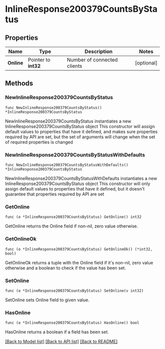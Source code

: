 # InlineResponse200379CountsByStatus

## Properties

Name | Type | Description | Notes
------------ | ------------- | ------------- | -------------
**Online** | Pointer to **int32** | Number of connected clients | [optional] 

## Methods

### NewInlineResponse200379CountsByStatus

`func NewInlineResponse200379CountsByStatus() *InlineResponse200379CountsByStatus`

NewInlineResponse200379CountsByStatus instantiates a new InlineResponse200379CountsByStatus object
This constructor will assign default values to properties that have it defined,
and makes sure properties required by API are set, but the set of arguments
will change when the set of required properties is changed

### NewInlineResponse200379CountsByStatusWithDefaults

`func NewInlineResponse200379CountsByStatusWithDefaults() *InlineResponse200379CountsByStatus`

NewInlineResponse200379CountsByStatusWithDefaults instantiates a new InlineResponse200379CountsByStatus object
This constructor will only assign default values to properties that have it defined,
but it doesn't guarantee that properties required by API are set

### GetOnline

`func (o *InlineResponse200379CountsByStatus) GetOnline() int32`

GetOnline returns the Online field if non-nil, zero value otherwise.

### GetOnlineOk

`func (o *InlineResponse200379CountsByStatus) GetOnlineOk() (*int32, bool)`

GetOnlineOk returns a tuple with the Online field if it's non-nil, zero value otherwise
and a boolean to check if the value has been set.

### SetOnline

`func (o *InlineResponse200379CountsByStatus) SetOnline(v int32)`

SetOnline sets Online field to given value.

### HasOnline

`func (o *InlineResponse200379CountsByStatus) HasOnline() bool`

HasOnline returns a boolean if a field has been set.


[[Back to Model list]](../README.md#documentation-for-models) [[Back to API list]](../README.md#documentation-for-api-endpoints) [[Back to README]](../README.md)


